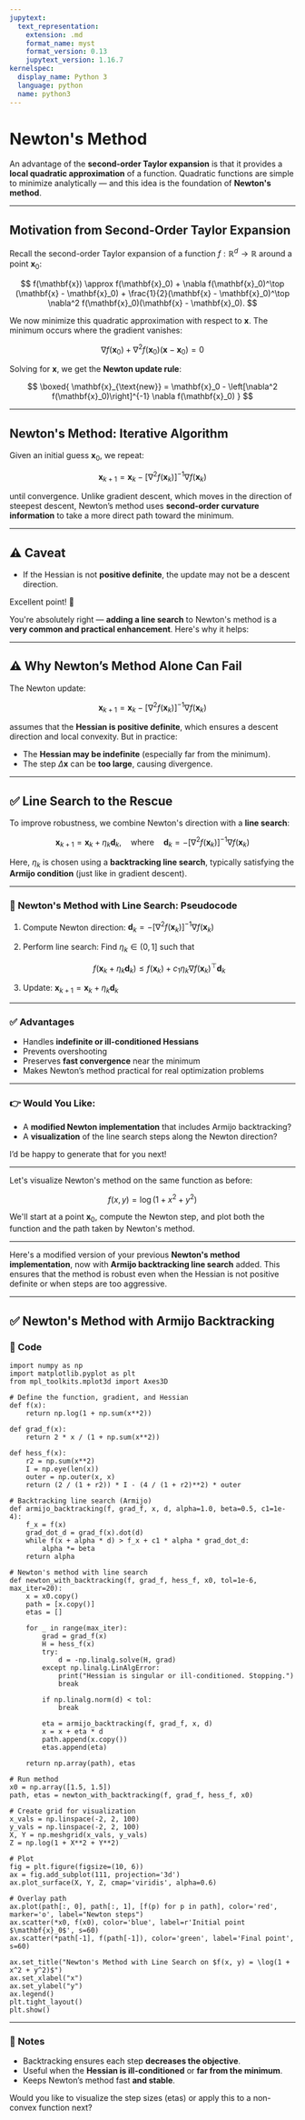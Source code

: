 ```yaml
---
jupytext:
  text_representation:
    extension: .md
    format_name: myst
    format_version: 0.13
    jupytext_version: 1.16.7
kernelspec:
  display_name: Python 3
  language: python
  name: python3
---
```

# Newton's Method

An advantage of the **second-order Taylor expansion** is that it provides a **local quadratic approximation** of a function. Quadratic functions are simple to minimize analytically — and this idea is the foundation of **Newton's method**.

---

## **Motivation from Second-Order Taylor Expansion**

Recall the second-order Taylor expansion of a function $f: \mathbb{R}^d \to \mathbb{R}$ around a point $\mathbf{x}_0$:

$$
f(\mathbf{x}) \approx f(\mathbf{x}_0) + \nabla f(\mathbf{x}_0)^\top (\mathbf{x} - \mathbf{x}_0) + \frac{1}{2}(\mathbf{x} - \mathbf{x}_0)^\top \nabla^2 f(\mathbf{x}_0)(\mathbf{x} - \mathbf{x}_0).
$$

We now minimize this quadratic approximation with respect to $\mathbf{x}$. The minimum occurs where the gradient vanishes:

$$
\nabla f(\mathbf{x}_0) + \nabla^2 f(\mathbf{x}_0)(\mathbf{x} - \mathbf{x}_0) = 0
$$

Solving for $\mathbf{x}$, we get the **Newton update rule**:

$$
\boxed{
\mathbf{x}_{\text{new}} = \mathbf{x}_0 - \left[\nabla^2 f(\mathbf{x}_0)\right]^{-1} \nabla f(\mathbf{x}_0)
}
$$

---

## Newton's Method: Iterative Algorithm

Given an initial guess $\mathbf{x}_0$, we repeat:

$$
\mathbf{x}_{k+1} = \mathbf{x}_k - \left[\nabla^2 f(\mathbf{x}_k)\right]^{-1} \nabla f(\mathbf{x}_k)
$$

until convergence. Unlike gradient descent, which moves in the direction of steepest descent, Newton’s method uses **second-order curvature information** to take a more direct path toward the minimum.

---

## ⚠️ Caveat

* If the Hessian is not **positive definite**, the update may not be a descent direction.

Excellent point! 👏

You're absolutely right — **adding a line search** to Newton's method is a **very common and practical enhancement**. Here's why it helps:

---

## ⚠️ Why Newton’s Method Alone Can Fail

The Newton update:

$$
\mathbf{x}_{k+1} = \mathbf{x}_k - [\nabla^2 f(\mathbf{x}_k)]^{-1} \nabla f(\mathbf{x}_k)
$$

assumes that the **Hessian is positive definite**, which ensures a descent direction and local convexity. But in practice:

* The **Hessian may be indefinite** (especially far from the minimum).
* The step $\Delta \mathbf{x}$ can be **too large**, causing divergence.

---

## ✅ Line Search to the Rescue

To improve robustness, we combine Newton's direction with a **line search**:

$$
\mathbf{x}_{k+1} = \mathbf{x}_k + \eta_k \mathbf{d}_k,
\quad \text{where} \quad \mathbf{d}_k = -[\nabla^2 f(\mathbf{x}_k)]^{-1} \nabla f(\mathbf{x}_k)
$$

Here, $\eta_k$ is chosen using a **backtracking line search**, typically satisfying the **Armijo condition** (just like in gradient descent).

---

### 🔄 Newton's Method with Line Search: Pseudocode

1. Compute Newton direction:
   $\mathbf{d}_k = -[\nabla^2 f(\mathbf{x}_k)]^{-1} \nabla f(\mathbf{x}_k)$
2. Perform line search:
   Find $\eta_k \in (0, 1]$ such that

   $$
   f(\mathbf{x}_k + \eta_k \mathbf{d}_k) \leq f(\mathbf{x}_k) + c_1 \eta_k \nabla f(\mathbf{x}_k)^\top \mathbf{d}_k
   $$
3. Update:
   $\mathbf{x}_{k+1} = \mathbf{x}_k + \eta_k \mathbf{d}_k$

---

### ✅ Advantages

* Handles **indefinite or ill-conditioned Hessians**
* Prevents overshooting
* Preserves **fast convergence** near the minimum
* Makes Newton’s method practical for real optimization problems

---

### 👉 Would You Like:

* A **modified Newton implementation** that includes Armijo backtracking?
* A **visualization** of the line search steps along the Newton direction?

I’d be happy to generate that for you next!


---

Let's visualize Newton's method on the same function as before:

$$
f(x, y) = \log(1 + x^2 + y^2)
$$

We'll start at a point $\mathbf{x}_0$, compute the Newton step, and plot both the function and the path taken by Newton's method.

---
Here's a modified version of your previous **Newton's method implementation**, now with **Armijo backtracking line search** added. This ensures that the method is robust even when the Hessian is not positive definite or when steps are too aggressive.

---

## ✅ Newton's Method with Armijo Backtracking

### 🔧 Code

```{code-cell} ipython3
import numpy as np
import matplotlib.pyplot as plt
from mpl_toolkits.mplot3d import Axes3D

# Define the function, gradient, and Hessian
def f(x):
    return np.log(1 + np.sum(x**2))

def grad_f(x):
    return 2 * x / (1 + np.sum(x**2))

def hess_f(x):
    r2 = np.sum(x**2)
    I = np.eye(len(x))
    outer = np.outer(x, x)
    return (2 / (1 + r2)) * I - (4 / (1 + r2)**2) * outer

# Backtracking line search (Armijo)
def armijo_backtracking(f, grad_f, x, d, alpha=1.0, beta=0.5, c1=1e-4):
    f_x = f(x)
    grad_dot_d = grad_f(x).dot(d)
    while f(x + alpha * d) > f_x + c1 * alpha * grad_dot_d:
        alpha *= beta
    return alpha

# Newton's method with line search
def newton_with_backtracking(f, grad_f, hess_f, x0, tol=1e-6, max_iter=20):
    x = x0.copy()
    path = [x.copy()]
    etas = []

    for _ in range(max_iter):
        grad = grad_f(x)
        H = hess_f(x)
        try:
            d = -np.linalg.solve(H, grad)
        except np.linalg.LinAlgError:
            print("Hessian is singular or ill-conditioned. Stopping.")
            break

        if np.linalg.norm(d) < tol:
            break

        eta = armijo_backtracking(f, grad_f, x, d)
        x = x + eta * d
        path.append(x.copy())
        etas.append(eta)

    return np.array(path), etas

# Run method
x0 = np.array([1.5, 1.5])
path, etas = newton_with_backtracking(f, grad_f, hess_f, x0)

# Create grid for visualization
x_vals = np.linspace(-2, 2, 100)
y_vals = np.linspace(-2, 2, 100)
X, Y = np.meshgrid(x_vals, y_vals)
Z = np.log(1 + X**2 + Y**2)

# Plot
fig = plt.figure(figsize=(10, 6))
ax = fig.add_subplot(111, projection='3d')
ax.plot_surface(X, Y, Z, cmap='viridis', alpha=0.6)

# Overlay path
ax.plot(path[:, 0], path[:, 1], [f(p) for p in path], color='red', marker='o', label="Newton steps")
ax.scatter(*x0, f(x0), color='blue', label=r'Initial point $\mathbf{x}_0$', s=60)
ax.scatter(*path[-1], f(path[-1]), color='green', label='Final point', s=60)

ax.set_title("Newton's Method with Line Search on $f(x, y) = \log(1 + x^2 + y^2)$")
ax.set_xlabel("x")
ax.set_ylabel("y")
ax.legend()
plt.tight_layout()
plt.show()
```

---

### 🧠 Notes

* Backtracking ensures each step **decreases the objective**.
* Useful when the **Hessian is ill-conditioned** or **far from the minimum**.
* Keeps Newton’s method fast **and stable**.

Would you like to visualize the step sizes (etas) or apply this to a non-convex function next?

